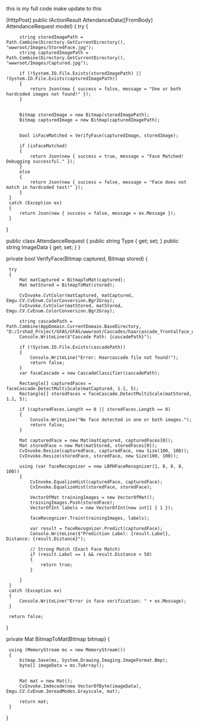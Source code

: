 this is my full code make update to this 

 [HttpPost]
 public IActionResult AttendanceData([FromBody] AttendanceRequest model)
 {
     try
     {
        
         string storedImagePath = Path.Combine(Directory.GetCurrentDirectory(), "wwwroot/Images/StoredFace.jpg");
         string capturedImagePath = Path.Combine(Directory.GetCurrentDirectory(), "wwwroot/Images/Captured.jpg");

         if (!System.IO.File.Exists(storedImagePath) || !System.IO.File.Exists(capturedImagePath))
         {
             return Json(new { success = false, message = "One or both hardcoded images not found!" });
         }

        
         Bitmap storedImage = new Bitmap(storedImagePath);
         Bitmap capturedImage = new Bitmap(capturedImagePath);

       
         bool isFaceMatched = VerifyFace(capturedImage, storedImage);

         if (isFaceMatched)
         {
             return Json(new { success = true, message = "Face Matched! Debugging successful." });
         }
         else
         {
             return Json(new { success = false, message = "Face does not match in hardcoded test!" });
         }
     }
     catch (Exception ex)
     {
         return Json(new { success = false, message = ex.Message });
     }
 }


 public class AttendanceRequest
 {
     public string Type { get; set; }
     public string ImageData { get; set; }
 }



 private bool VerifyFace(Bitmap captured, Bitmap stored)
 {
     

     try
     {
         Mat matCaptured = BitmapToMat(captured);
         Mat matStored = BitmapToMat(stored);

         CvInvoke.CvtColor(matCaptured, matCaptured, Emgu.CV.CvEnum.ColorConversion.Bgr2Gray);
         CvInvoke.CvtColor(matStored, matStored, Emgu.CV.CvEnum.ColorConversion.Bgr2Gray);

         string cascadePath = Path.Combine(AppDomain.CurrentDomain.BaseDirectory, "D:/Irshad_Project/GFAS/GFAS/wwwroot/Cascades/haarcascade_frontalface_default.xml");
         Console.WriteLine($"Cascade Path: {cascadePath}");

         if (!System.IO.File.Exists(cascadePath))
         {
             Console.WriteLine("Error: Haarcascade file not found!");
             return false;
         }
         var faceCascade = new CascadeClassifier(cascadePath);

         Rectangle[] capturedFaces = faceCascade.DetectMultiScale(matCaptured, 1.1, 5);
         Rectangle[] storedFaces = faceCascade.DetectMultiScale(matStored, 1.1, 5);

         if (capturedFaces.Length == 0 || storedFaces.Length == 0)
         {
             Console.WriteLine("No face detected in one or both images.");
             return false;
         }

         Mat capturedFace = new Mat(matCaptured, capturedFaces[0]);
         Mat storedFace = new Mat(matStored, storedFaces[0]);
         CvInvoke.Resize(capturedFace, capturedFace, new Size(100, 100));
         CvInvoke.Resize(storedFace, storedFace, new Size(100, 100));

         using (var faceRecognizer = new LBPHFaceRecognizer(1, 8, 8, 8, 100))
         {
             CvInvoke.EqualizeHist(capturedFace, capturedFace);
             CvInvoke.EqualizeHist(storedFace, storedFace);

             VectorOfMat trainingImages = new VectorOfMat();
             trainingImages.Push(storedFace);
             VectorOfInt labels = new VectorOfInt(new int[] { 1 });

             faceRecognizer.Train(trainingImages, labels);

             var result = faceRecognizer.Predict(capturedFace);
             Console.WriteLine($"Prediction Label: {result.Label}, Distance: {result.Distance}");

             // Strong Match (Exact Face Match)
             if (result.Label == 1 && result.Distance < 50)
             {
                 return true;
             }
             
         }
     }
     catch (Exception ex)
     {
         Console.WriteLine("Error in face verification: " + ex.Message);
     }

     return false;
 }



 private Mat BitmapToMat(Bitmap bitmap)
 {
    
     using (MemoryStream ms = new MemoryStream())
     {
         bitmap.Save(ms, System.Drawing.Imaging.ImageFormat.Bmp);
         byte[] imageData = ms.ToArray();

        
         Mat mat = new Mat();
         CvInvoke.Imdecode(new VectorOfByte(imageData), Emgu.CV.CvEnum.ImreadModes.Grayscale, mat);

         return mat;
     }
 }

